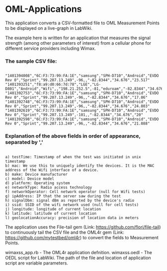 OML-Applications
================

This application converts a CSV-formatted file to OML Measurement Points to be displayed on a live-graph in LabWiki.

The example here is written for an application that measures the signal strength (among other parameters of interest) from a cellular phone for different service providers including Wimax.

### The sample CSV file:
<pre><code>
"1401394008","6C:F3:73:99:FA:1E","samsung","SPH-D710","Android","EVDO Rev 0","Sprint","99.207.13.249",-96,,"-82.8344","34.676","23.517"
"1401393251","f8:a9:d0:66:7d:78","LGE","LG-D801","Android","Wifi",,"198.21.252.5",-81,"eduroam","-82.8344","34.676","25.854"
"1401392753","6C:F3:73:99:FA:1E","samsung","SPH-D710","Android","EVDO Rev 0","Sprint","99.207.13.249",-96,,"-82.8344","34.676","17.06"
"1401392748","6C:F3:73:99:FA:1E","samsung","SPH-D710","Android","EVDO Rev 0","Sprint","99.207.13.249",-96,,"-82.8344","34.676","24.803"
"1401392619","6C:F3:73:99:FA:1E","samsung","SPH-D710","Android","EVDO Rev 0","Sprint","99.207.13.249",-101,,"-82.8344","34.676","20"
"1401392598","6C:F3:73:99:FA:1E","samsung","SPH-D710","Android","EVDO Rev 0","Sprint","99.207.13.249",-96,,"-82.8344","34.676","21.088"
</code></pre>
### Explanation of the above fields in order of appearance, separated by ','
<pre><code>
a) testTime: Timestamp of when the test was initiated in unix timestamp
b) mac: We use this to uniquely identify the devices. It is the MAC
address of the Wifi interface of a device.
b) make: Device manufacturer
c) model: Device model
d) platform: Operating system
e) networkType: Radio access technology
f) networkOperator: Cell network operator (null for Wifi tests)
g) ipAddress: IP that the server saw during the test
h) signalDbm: signal dBm as reported by the device's radio
i) ssid: SSID of the wifi network used (null for cell tests)
j) longitude: longitude of current location
k) latitude: latitude of current location
l) geolocationAccuracy: precision of location data in meters
</code></pre>

The application uses the File-tail gem (Link: https://github.com/flori/file-tail) to continuously tail the CSV file and the OML4r gem (Link: https://github.com/mytestbed/oml4r) to convert the fields to Measurement Points.

wimaxss_app.rb - The OML4r application defnition.
wimaxss.oedl - The OEDL script for LabWiki. The path of the file and location of application script are variable parameters.

